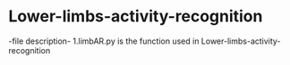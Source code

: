 # Lower-limbs-activity-recognition
-file description-
1.limbAR.py is the function used in  Lower-limbs-activity-recognition
